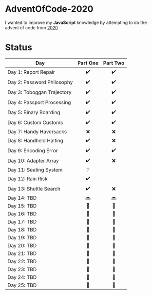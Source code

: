 # AdventOfCode-2020

I wanted to improve my **JavaScript** knowledge by attempting to do the advent of code from [2020](https://adventofcode.com/2020)


# Status

| Day  | Part One | Part Two | 
|---|:---:|:---:|
| Day 1: Report Repair| :heavy_check_mark: | :heavy_check_mark: |
| Day 2: Password Philosophy| :heavy_check_mark: | :heavy_check_mark: |
| Day 3: Toboggan Trajectory| :heavy_check_mark: | :heavy_check_mark: |
| Day 4: Passport Processing| :heavy_check_mark: | :heavy_check_mark: |
| Day 5: Binary Boarding| :heavy_check_mark: | :heavy_check_mark: |
| Day 6: Custom Customs| :heavy_check_mark: | :heavy_check_mark: |
| Day 7: Handy Haversacks| :x: | :x: |
| Day 8: Handheld Halting| :heavy_check_mark: | :x: |
| Day 9: Encoding Error| :heavy_check_mark: | :heavy_check_mark: |
| Day 10: Adapter Array | :heavy_check_mark: | :x: |
| Day 11: Seating System| :grey_question: |  |
| Day 12: Rain Risk| :heavy_check_mark: |  |
| Day 13: Shuttle Search| :heavy_check_mark:| :x: |
| Day 14: TBD| :soon: |  :soon:|
| Day 15: TBD|  :calendar:|  :calendar:|
| Day 16: TBD|  :calendar:|  :calendar:|
| Day 17: TBD|  :calendar:| :calendar: |
| Day 18: TBD|  :calendar:| :calendar: |
| Day 19: TBD|  :calendar:|  :calendar:|
| Day 20: TBD|  :calendar:|  :calendar:|
| Day 21: TBD|:calendar: |:calendar: |
| Day 22: TBD|:calendar: |:calendar: |
| Day 23: TBD| :calendar:| :calendar:|
| Day 24: TBD| :calendar:| :calendar:|
| Day 25: TBD| :calendar:|:calendar: |

